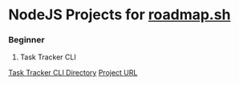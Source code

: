 # NodeJS Projects for [roadmap.sh](https://roadmap.sh)

### Beginner

1. Task Tracker CLI

[Task Tracker CLI Directory](https://github.com/pirateIV/nodejs-projects/tree/master/task-tracker-cli)
[Project URL](https://roadmap.sh/projects/task-tracker)